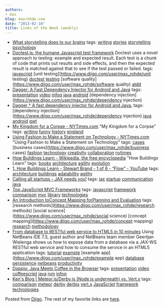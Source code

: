 ```yaml
---
authors:
- max
blog: maxrohde.com
date: "2013-02-10"
title: Links of the Week (weekly)
---
```


- [What storytelling does to our brains](http://blog.bufferapp.com/science-of-storytelling-why-telling-a-story-is-the-most-powerful-way-to-activate-our-brains)
  tags: [writing](https://www.diigo.com/user/max_rohde/writing) [stories](https://www.diigo.com/user/max_rohde/stories) [storytelling](https://www.diigo.com/user/max_rohde/storytelling) [psychology](https://www.diigo.com/user/max_rohde/psychology)
- [Doctest.js: the humane Javascript test framework](http://doctestjs.org)
  Doctest uses a novel approach to testing: example and expected result. Each test is a chunk of code that prints out results and side effects, and then the expected result is matched against that to see if the test passed or failed.
  tags: [javascript](https://www.diigo.com/user/max_rohde/javascript) [unit testing](https://www.diigo.com/user/max_rohde/unit testing) [doctest](https://www.diigo.com/user/max_rohde/doctest) [testing](https://www.diigo.com/user/max_rohde/testing) [software quality](https://www.diigo.com/user/max_rohde/software quality) [atdd](https://www.diigo.com/user/max_rohde/atdd)
- [Dagger: A Fast Dependency Injector for Android and Java](http://www.infoq.com/presentations/Dagger)
  tags: [presentation](https://www.diigo.com/user/max_rohde/presentation) [video](https://www.diigo.com/user/max_rohde/video) [infoq](https://www.diigo.com/user/max_rohde/infoq) [java](https://www.diigo.com/user/max_rohde/java) [android](https://www.diigo.com/user/max_rohde/android) [dependency injection](https://www.diigo.com/user/max_rohde/dependency injection)
- [Dagger † A fast dependency injector for Android and Java.](http://square.github.com/dagger/)
  tags: [dependency injection](https://www.diigo.com/user/max_rohde/dependency injection) [java](https://www.diigo.com/user/max_rohde/java) [android](https://www.diigo.com/user/max_rohde/android) [gwt](https://www.diigo.com/user/max_rohde/gwt)
- [My Kingdom for a Corpse - NYTimes.com](http://www.nytimes.com/2013/02/07/opinion/collins-my-kingdom-for-a-corpse.html?partner=rss&emc=rss)
  "My Kingdom for a Corpse"
  tags: [writing](https://www.diigo.com/user/max_rohde/writing) [funny](https://www.diigo.com/user/max_rohde/funny) [history](https://www.diigo.com/user/max_rohde/history) [england](https://www.diigo.com/user/max_rohde/england)
- [Using Fashion to Make a Statement on Technology - NYTimes.com](http://www.nytimes.com/2013/02/08/business/media/using-fashion-to-make-a-statement-on-technology.html?partner=rss&emc=rss&_r=0)
  "Using Fashion to Make a Statement on Technology"
  tags: [cases](https://www.diigo.com/user/max_rohde/cases) [business cases](https://www.diigo.com/user/max_rohde/business cases) [fashion](https://www.diigo.com/user/max_rohde/fashion) [technology](https://www.diigo.com/user/max_rohde/technology) [creativity](https://www.diigo.com/user/max_rohde/creativity) [collaboration](https://www.diigo.com/user/max_rohde/collaboration) [nytimes](https://www.diigo.com/user/max_rohde/nytimes)
- [How Buildings Learn - Wikipedia, the free encyclopedia](http://en.wikipedia.org/wiki/How_Buildings_Learn)
  "How Buildings Learn"
  tags: [books](https://www.diigo.com/user/max_rohde/books) [architecture](https://www.diigo.com/user/max_rohde/architecture) [agility](https://www.diigo.com/user/max_rohde/agility) [evolution](https://www.diigo.com/user/max_rohde/evolution)
- [1\. How Buildings Learn - Stewart Brand - 1 of 6 - “Flow” - YouTube](http://www.youtube.com/watch?v=AvEqfg2sIH0)
  tags: [architecture](https://www.diigo.com/user/max_rohde/architecture) [buildings](https://www.diigo.com/user/max_rohde/buildings) [adatability](https://www.diigo.com/user/max_rohde/adatability) [agility](https://www.diigo.com/user/max_rohde/agility)
- [Calling all startups - JAX needs you!](http://jaxenter.com/calling-all-startups-jax-needs-you-46076.html)
  tags: [jax](https://www.diigo.com/user/max_rohde/jax) [startup](https://www.diigo.com/user/max_rohde/startup) [communication](https://www.diigo.com/user/max_rohde/communication) [java](https://www.diigo.com/user/max_rohde/java)
- [Top JavaScript MVC Frameworks](http://www.infoq.com/research/top-javascript-mvc-frameworks)
  tags: [javascript](https://www.diigo.com/user/max_rohde/javascript) [framework](https://www.diigo.com/user/max_rohde/framework) [comparison](https://www.diigo.com/user/max_rohde/comparison) [mvc](https://www.diigo.com/user/max_rohde/mvc) [library](https://www.diigo.com/user/max_rohde/library) [technologies](https://www.diigo.com/user/max_rohde/technologies)
- [An Introduction toConcept Mapping forPlanning and Evaluation](http://www.socialresearchmethods.net/research/epp1/epp1.htm)
  tags: [research methods](https://www.diigo.com/user/max_rohde/research methods) [social science](https://www.diigo.com/user/max_rohde/social science) [concept mapping](https://www.diigo.com/user/max_rohde/concept mapping) [research](https://www.diigo.com/user/max_rohde/research) [methodology](https://www.diigo.com/user/max_rohde/methodology)
- [From database to RESTful web service to HTML5 in 10 minutes](http://jaxenter.com/from-database-to-restful-web-service-to-html5-in-10-minutes-46064.html)
  Using NetBeans IDE 7.3, guest author and NetBeans team member Geertjan Wielenga shows us how to expose data from a database via a JAX-WS RESTful web service and how to consume the service in an HTML5 application
  tags: [tutorial](https://www.diigo.com/user/max_rohde/tutorial) [example](https://www.diigo.com/user/max_rohde/example) [example app](https://www.diigo.com/user/max_rohde/example app) [database](https://www.diigo.com/user/max_rohde/database) [persistence](https://www.diigo.com/user/max_rohde/persistence) [netbeans](https://www.diigo.com/user/max_rohde/netbeans) [productivity](https://www.diigo.com/user/max_rohde/productivity)
- [Doppio: Java Meets Coffee in the Browser](http://www.infoq.com/presentations/Doppio)
  tags: [presentation](https://www.diigo.com/user/max_rohde/presentation) [video](https://www.diigo.com/user/max_rohde/video) [coffeescript](https://www.diigo.com/user/max_rohde/coffeescript) [java](https://www.diigo.com/user/max_rohde/java) [jvm](https://www.diigo.com/user/max_rohde/jvm) [infoq](https://www.diigo.com/user/max_rohde/infoq)
- [Ken's Blog | Meteor.js/Derby.js (Node.js underneath) vs. Vert.x](http://www.keysolutions.com/blogs/kenyee.nsf/d6plinks/KKYE-94JS5C)
  tags: [comparison](https://www.diigo.com/user/max_rohde/comparison) [meteor](https://www.diigo.com/user/max_rohde/meteor) [derby](https://www.diigo.com/user/max_rohde/derby) [derbjs](https://www.diigo.com/user/max_rohde/derbjs) [vert.x](https://www.diigo.com/user/max_rohde/vert.x) [JavaScript](https://www.diigo.com/user/max_rohde/JavaScript) [framework](https://www.diigo.com/user/max_rohde/framework) [technologies](https://www.diigo.com/user/max_rohde/technologies)

Posted from [Diigo](https://www.diigo.com). The rest of my favorite links are [here](https://www.diigo.com/user/max_rohde).
